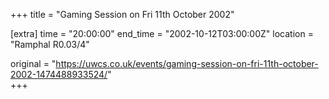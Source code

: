 +++
title = "Gaming Session on Fri 11th October 2002"

[extra]
time = "20:00:00"
end_time = "2002-10-12T03:00:00Z"
location = "Ramphal R0.03/4"

original = "https://uwcs.co.uk/events/gaming-session-on-fri-11th-october-2002-1474488933524/"    
+++




